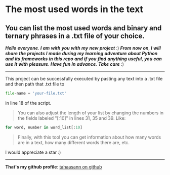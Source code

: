 #  The most used words in the text

##  You can list the most used words and binary and ternary phrases in a .txt file of your choice.

***Hello*** ***everyone***. ***I*** ***am*** ***with*** ***you*** ***with*** ***my*** ***new*** ***project*** :) ***From*** ***now*** ***on***, ***I*** ***will*** ***share*** ***the*** ***projects*** ***I*** ***made*** ***during*** ***my*** ***learning*** ***adventure*** ***about*** ***Python*** ***and*** ***its*** ***frameworks*** ***in*** ***this*** ***repo*** ***and*** ***if*** ***you*** ***find*** ***anything*** ***useful***, ***you*** ***can*** ***use*** ***it*** ***with*** ***pleasure***. ***Have*** ***fun*** ***in*** ***advance***. ***Take*** ***care*** :) 

******

This project can be successfully executed by pasting any text into a .txt file and then path that .txt file to 
```Python
file-name = 'your-file.txt' 
``` 
in line 18 of the script.
 >You can also adjust the length of your list by changing the numbers in the fields labeled "[:10]" in lines 31, 35 and 39. Like:
 ```Python
 for word, number in word_list[:10]
 ``` 
 >Finally, with this tool you can get information about how many words are in a text, how many different words there are, etc. 

I would appreciate a star :) 
*****
**That's my github profile**: [tahaasann on github](https://github.com/tahaasann)